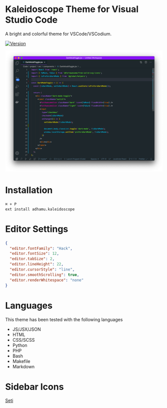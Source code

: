 # Kaleidoscope Theme for Visual Studio Code

A bright and colorful theme for VSCode/VSCodium.

[![Version](https://img.shields.io/visual-studio-marketplace/v/adhamu.kaleidoscope.svg)](https://marketplace.visualstudio.com/items?itemName=adhamu.kaleidoscope)

![Preview](https://raw.githubusercontent.com/adhamu/kaleidoscope/master/kaleidoscope.png)

# Installation

```
⌘ + P
ext install adhamu.kaleidoscope
```

# Editor Settings

```json
{
  "editor.fontFamily": "Hack",
  "editor.fontSize": 12,
  "editor.tabSize": 2,
  "editor.lineHeight": 22,
  "editor.cursorStyle": "line",
  "editor.smoothScrolling": true,
  "editor.renderWhitespace": "none"
}
```

# Languages
This theme has been tested with the following languages

- JS/JSX/JSON
- HTML
- CSS/SCSS
- Python
- PHP
- Bash
- Makefile
- Markdown

# Sidebar Icons
[Seti](https://marketplace.visualstudio.com/items?itemName=qinjia.seti-icons)
